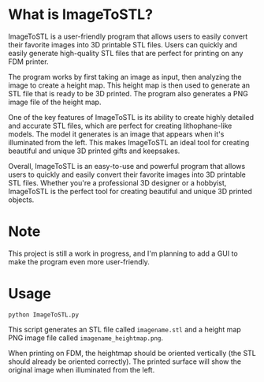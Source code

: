 What is ImageToSTL?
=====

ImageToSTL is a user-friendly program that allows users to easily convert their favorite images into 3D printable STL files. Users can quickly and easily generate high-quality STL files that are perfect for printing on any FDM printer.

The program works by first taking an image as input, then analyzing the image to create a height map. This height map is then used to generate an STL file that is ready to be 3D printed. The program also generates a PNG image file of the height map.

One of the key features of ImageToSTL is its ability to create highly detailed and accurate STL files, which are perfect for creating lithophane-like models. The model it generates is an image that appears when it's illuminated from the left. This makes ImageToSTL an ideal tool for creating beautiful and unique 3D printed gifts and keepsakes.

Overall, ImageToSTL is an easy-to-use and powerful program that allows users to quickly and easily convert their favorite images into 3D printable STL files. Whether you're a professional 3D designer or a hobbyist, ImageToSTL is the perfect tool for creating beautiful and unique 3D printed objects.

Note
=====

This project is still a work in progress, and I'm planning to add a GUI to make the program even more user-friendly.

Usage
=====

`python ImageToSTL.py`

This script generates an STL file called `imagename.stl` and a height map PNG image file called `imagename_heightmap.png`.

When printing on FDM, the heightmap should be oriented vertically (the STL should already be oriented correctly).
The printed surface will show the original image when illuminated from the left.
